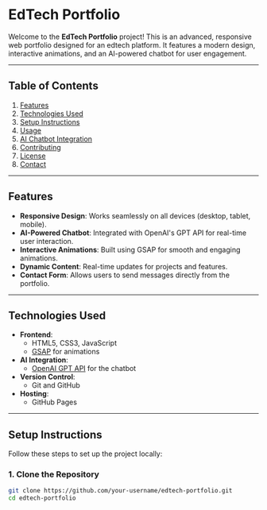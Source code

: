# EdTech Portfolio

Welcome to the **EdTech Portfolio** project! This is an advanced, responsive web portfolio designed for an edtech platform. It features a modern design, interactive animations, and an AI-powered chatbot for user engagement.

---

## Table of Contents
1. [Features](#features)
2. [Technologies Used](#technologies-used)
3. [Setup Instructions](#setup-instructions)
4. [Usage](#usage)
5. [AI Chatbot Integration](#ai-chatbot-integration)
6. [Contributing](#contributing)
7. [License](#license)
8. [Contact](#contact)

---

## Features
- **Responsive Design**: Works seamlessly on all devices (desktop, tablet, mobile).
- **AI-Powered Chatbot**: Integrated with OpenAI's GPT API for real-time user interaction.
- **Interactive Animations**: Built using GSAP for smooth and engaging animations.
- **Dynamic Content**: Real-time updates for projects and features.
- **Contact Form**: Allows users to send messages directly from the portfolio.

---

## Technologies Used
- **Frontend**:
  - HTML5, CSS3, JavaScript
  - [GSAP](https://greensock.com/gsap/) for animations
- **AI Integration**:
  - [OpenAI GPT API](https://platform.openai.com/) for the chatbot
- **Version Control**:
  - Git and GitHub
- **Hosting**:
  - GitHub Pages

---

## Setup Instructions
Follow these steps to set up the project locally:

### 1. Clone the Repository
```bash
git clone https://github.com/your-username/edtech-portfolio.git
cd edtech-portfolio
